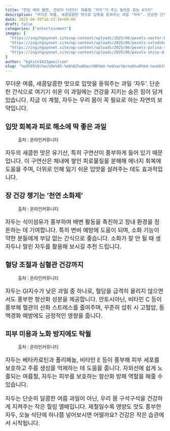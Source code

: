 ```yaml
---
title: "한입 베어 물면, 건강이 터진다! 여름철 ‘자두’가 주는 놀라운 효능 4가지"
description: "무더운 여름, 새콤달콤한 맛으로 입맛을 돋워주는 과일 ‘자두’. 단순한 간식으로 여기기 쉬운 이 과일에는 건강을 지키는 숨은 힘이 담겨 있습니다. 지금 이 계절, 자두는 우리 몸이 꼭 필요로 하는 자연의 보약입니다."
date: 2025-06-30T16:23:16+09:00
draft: false
categories: ["entertainment"]
images: [
  "https://ingihgoyonet.site/wp-content/uploads/2025/06/pexels-vector-box-2153532131-32769158-1024x635.jpg"
  "https://ingihgoyonet.site/wp-content/uploads/2025/06/pexels-solodsha-9009820-768x1024.jpg"
  "https://ingihgoyonet.site/wp-content/uploads/2025/06/pexels-polina-tankilevitch-4828540-1024x683.jpg"
  "https://ingihgoyonet.site/wp-content/uploads/2025/06/pexels-shiny-diamond-3373716-683x1024.jpg"
]
author: "kgkstn1423gmailcom"
slug: "%ed%95%9c%ec%9e%85-%eb%b2%a0%ec%96%b4-%eb%ac%bc%eb%a9%b4-%ea%b1%b4%ea%b0%95%ec%9d%b4-%ed%84%b0%ec%a7%84%eb%8b%a4-%ec%97%ac%eb%a6%84%ec%b2%a0-%ec%9e%90%eb%91%90%ea%b0%80-%ec%a3%bc"
---
```


<p style="font-size:18px">무더운 여름, 새콤달콤한 맛으로 입맛을 돋워주는 과일 ‘자두’. 단순한 간식으로 여기기 쉬운 이 과일에는 건강을 지키는 숨은 힘이 담겨 있습니다. 지금 이 계절, 자두는 우리 몸이 꼭 필요로 하는 자연의 보약입니다.</p> <h2 >입맛 회복과 피로 해소에 딱 좋은 과일</h2> <figure ><img src="https://ingihgoyonet.site/wp-content/uploads/2025/06/pexels-vector-box-2153532131-32769158-1024x635.jpg" alt="" style="aspect-ratio:16/9;object-fit:cover"/><figcaption >출처 : 온라인커뮤니티</figcaption></figure> <p style="font-size:18px">자두의 새콤한 맛은 유기산, 특히 구연산이 풍부하게 들어 있기 때문입니다. 이 구연산은 체내에 쌓인 피로물질을 분해해 에너지 회복에 도움을 주며, 더위로 인해 잃기 쉬운 입맛을 살려주는 데도 효과적입니다.</p> <h2 >장 건강 챙기는 ‘천연 소화제’</h2> <figure ><img src="https://ingihgoyonet.site/wp-content/uploads/2025/06/pexels-solodsha-9009820-768x1024.jpg" alt="" style="aspect-ratio:16/9;object-fit:cover"/><figcaption >출처 : 온라인커뮤니티</figcaption></figure> <p style="font-size:18px">자두는 식이섬유가 풍부하여 배변 활동을 촉진하고 장내 환경을 정돈하는 데 기여합니다. 특히 변비 예방에 도움이 되며, 소화 기능이 약한 분들에게 부담 없는 간식으로 좋습니다. 소화가 잘 안 될 때 생자두나 말린 자두를 활용해 보시길 추천 드립니다.</p> <h2 >혈당 조절과 심혈관 건강까지</h2> <figure ><img src="https://ingihgoyonet.site/wp-content/uploads/2025/06/pexels-polina-tankilevitch-4828540-1024x683.jpg" alt="" style="aspect-ratio:16/9;object-fit:cover"/><figcaption >출처 : 온라인커뮤니티</figcaption></figure> <p style="font-size:18px">자두는 GI지수가 낮은 과일 중 하나로, 혈당을 급격히 올리지 않으면서도 풍부한 항산화 성분을 제공합니다. 안토시아닌, 비타민 C 등이 풍부해 혈관의 산화 스트레스를 줄여주며, 꾸준히 섭취 시 고혈압, 동맥경화 예방에도 긍정적인 영향을 줍니다.</p> <h2 >피부 미용과 노화 방지에도 탁월</h2> <figure ><img src="https://ingihgoyonet.site/wp-content/uploads/2025/06/pexels-shiny-diamond-3373716-683x1024.jpg" alt="" style="aspect-ratio:16/9;object-fit:cover"/><figcaption >출처 : 온라인커뮤니티</figcaption></figure> <p style="font-size:18px">자두는 베타카로틴과 폴리페놀, 비타민 E 등이 풍부해 피부 세포를 보호하고 주름 생성을 억제하는 데 도움을 줍니다. 자외선에 쉽게 노출되는 여름철, 자두는 피부를 보호하는 항산화 방패 역할을 해줄 수 있습니다.</p> <p style="font-size:18px">자두는 단순히 달콤한 여름 과일이 아닌, 우리 몸 구석구석을 건강하게 지켜주는 작은 힐링 열매입니다. 제철일수록 영양도 맛도 풍부한 자두, 오늘 식단에 하나쯤 넣어보시면 어떨까요? 건강은 작은 습관에서 시작됩니다.</p>